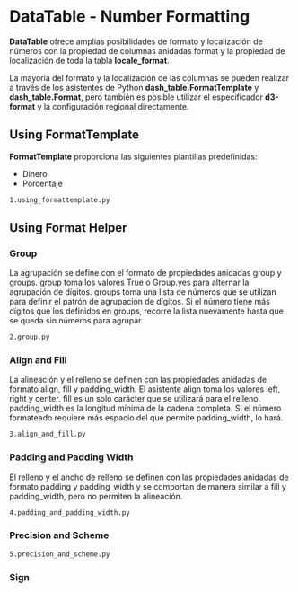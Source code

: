 # DataTable - Number Formatting

**DataTable** ofrece amplias posibilidades de formato y localización de números con la propiedad de columnas anidadas format y la propiedad de localización de toda la tabla **locale_format**.

La mayoría del formato y la localización de las columnas se pueden realizar a través de los asistentes de Python **dash_table.FormatTemplate** y **dash_table.Format**, pero también es posible utilizar el especificador **d3-format** y la configuración regional directamente.

## Using FormatTemplate

**FormatTemplate** proporciona las siguientes plantillas predefinidas:
- Dinero
- Porcentaje

```bash
1.using_formattemplate.py
```

## Using Format Helper

### Group

La agrupación se define con el formato de propiedades anidadas group y groups. group toma los valores True o Group.yes para alternar la agrupación de dígitos. groups toma una lista de números que se utilizan para definir el patrón de agrupación de dígitos. Si el número tiene más dígitos que los definidos en groups, recorre la lista nuevamente hasta que se queda sin números para agrupar.

```bash
2.group.py
```

### Align and Fill

La alineación y el relleno se definen con las propiedades anidadas de formato align, fill y padding_width. El asistente align toma los valores left, right y center. fill es un solo carácter que se utilizará para el relleno. padding_width es la longitud mínima de la cadena completa. Si el número formateado requiere más espacio del que permite padding_width, lo hará.

```bash
3.align_and_fill.py
```

### Padding and Padding Width

El relleno y el ancho de relleno se definen con las propiedades anidadas de formato padding y padding_width y se comportan de manera similar a fill y padding_width, pero no permiten la alineación.

```bash
4.padding_and_padding_width.py
```

### Precision and Scheme

```bash
5.precision_and_scheme.py
```

### Sign 



